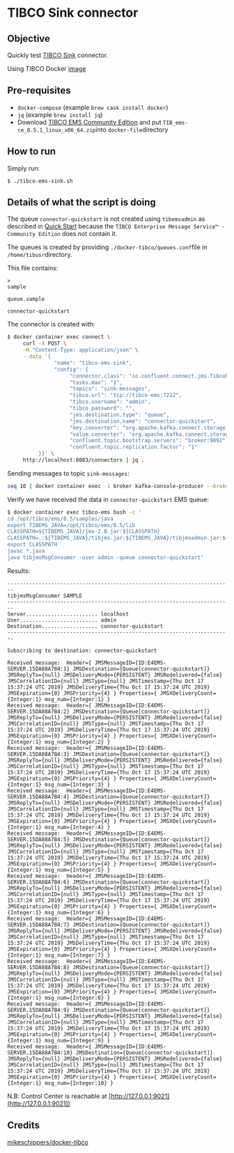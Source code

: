 # TIBCO Sink connector

## Objective

Quickly test [TIBCO Sink](https://docs.confluent.io/current/connect/kafka-connect-tibco/sink/index.html#quick-start) connector.

Using TIBCO Docker [image](https://hub.docker.com/r/ibmcom/mq/)

## Pre-requisites

* `docker-compose` (example `brew cask install docker`)
* `jq` (example `brew install jq`)
* Download [TIBCO EMS Community Edition](https://www.tibco.com/resources/product-download/tibco-enterprise-message-service-community-edition--free-download) and put `TIB_ems-ce_8.5.1_linux_x86_64.zip`into `docker-file`directory

## How to run

Simply run:

```
$ ./tibco-ems-sink.sh
```

## Details of what the script is doing

The queue `connector-quickstart` is not created using `tibemsadmin` as described in [Quick Start](https://docs.confluent.io/current/connect/kafka-connect-tibco/source/index.html#quick-start) because the `TIBCO Enterprise Message Service™ - Community Edition` does not contain it.

The queues is created by providing `./docker-tibco/queues.conf`file in `/home/tibusr`directory.

This file contains:

```
>
sample

queue.sample

connector-quickstart
```

The connector is created with:

```bash
$ docker container exec connect \
     curl -X POST \
     -H "Content-Type: application/json" \
     --data '{
               "name": "tibco-ems-sink",
               "config": {
                    "connector.class": "io.confluent.connect.jms.TibcoSinkConnector",
                    "tasks.max": "1",
                    "topics": "sink-messages",
                    "tibco.url": "tcp://tibco-ems:7222",
                    "tibco.username": "admin",
                    "tibco.password": "",
                    "jms.destination.type": "queue",
                    "jms.destination.name": "connector-quickstart",
                    "key.converter": "org.apache.kafka.connect.storage.StringConverter",
                    "value.converter": "org.apache.kafka.connect.storage.StringConverter",
                    "confluent.topic.bootstrap.servers": "broker:9092",
                    "confluent.topic.replication.factor": "1"
          }}' \
     http://localhost:8083/connectors | jq .
```

Sending messages to topic `sink-messages`:

```bash
seq 10 | docker container exec -i broker kafka-console-producer --broker-list broker:9092 --topic sink-messages
```

Verify we have received the data in `connector-quickstart` EMS queue:

```bash
$ docker container exec tibco-ems bash -c '
cd /opt/tibco/ems/8.5/samples/java
export TIBEMS_JAVA=/opt/tibco/ems/8.5/lib
CLASSPATH=${TIBEMS_JAVA}/jms-2.0.jar:${CLASSPATH}
CLASSPATH=.:${TIBEMS_JAVA}/tibjms.jar:${TIBEMS_JAVA}/tibjmsadmin.jar:${CLASSPATH}
export CLASSPATH
javac *.java
java tibjmsMsgConsumer -user admin -queue connector-quickstart'
```

Results:

```
------------------------------------------------------------------------
tibjmsMsgConsumer SAMPLE
------------------------------------------------------------------------
Server....................... localhost
User......................... admin
Destination.................. connector-quickstart
------------------------------------------------------------------------

Subscribing to destination: connector-quickstart

Received message:  Header={ JMSMessageID={ID:E4EMS-SERVER.15DA88A7B4:1} JMSDestination={Queue[connector-quickstart]} JMSReplyTo={null} JMSDeliveryMode={PERSISTENT} JMSRedelivered={false} JMSCorrelationID={null} JMSType={null} JMSTimestamp={Thu Oct 17 15:37:24 UTC 2019} JMSDeliveryTime={Thu Oct 17 15:37:24 UTC 2019} JMSExpiration={0} JMSPriority={4} } Properties={ JMSXDeliveryCount={Integer:1} msg_num={Integer:1} }
Received message:  Header={ JMSMessageID={ID:E4EMS-SERVER.15DA88A7B4:2} JMSDestination={Queue[connector-quickstart]} JMSReplyTo={null} JMSDeliveryMode={PERSISTENT} JMSRedelivered={false} JMSCorrelationID={null} JMSType={null} JMSTimestamp={Thu Oct 17 15:37:24 UTC 2019} JMSDeliveryTime={Thu Oct 17 15:37:24 UTC 2019} JMSExpiration={0} JMSPriority={4} } Properties={ JMSXDeliveryCount={Integer:1} msg_num={Integer:2} }
Received message:  Header={ JMSMessageID={ID:E4EMS-SERVER.15DA88A7B4:3} JMSDestination={Queue[connector-quickstart]} JMSReplyTo={null} JMSDeliveryMode={PERSISTENT} JMSRedelivered={false} JMSCorrelationID={null} JMSType={null} JMSTimestamp={Thu Oct 17 15:37:24 UTC 2019} JMSDeliveryTime={Thu Oct 17 15:37:24 UTC 2019} JMSExpiration={0} JMSPriority={4} } Properties={ JMSXDeliveryCount={Integer:1} msg_num={Integer:3} }
Received message:  Header={ JMSMessageID={ID:E4EMS-SERVER.15DA88A7B4:4} JMSDestination={Queue[connector-quickstart]} JMSReplyTo={null} JMSDeliveryMode={PERSISTENT} JMSRedelivered={false} JMSCorrelationID={null} JMSType={null} JMSTimestamp={Thu Oct 17 15:37:24 UTC 2019} JMSDeliveryTime={Thu Oct 17 15:37:24 UTC 2019} JMSExpiration={0} JMSPriority={4} } Properties={ JMSXDeliveryCount={Integer:1} msg_num={Integer:4} }
Received message:  Header={ JMSMessageID={ID:E4EMS-SERVER.15DA88A7B4:5} JMSDestination={Queue[connector-quickstart]} JMSReplyTo={null} JMSDeliveryMode={PERSISTENT} JMSRedelivered={false} JMSCorrelationID={null} JMSType={null} JMSTimestamp={Thu Oct 17 15:37:24 UTC 2019} JMSDeliveryTime={Thu Oct 17 15:37:24 UTC 2019} JMSExpiration={0} JMSPriority={4} } Properties={ JMSXDeliveryCount={Integer:1} msg_num={Integer:5} }
Received message:  Header={ JMSMessageID={ID:E4EMS-SERVER.15DA88A7B4:6} JMSDestination={Queue[connector-quickstart]} JMSReplyTo={null} JMSDeliveryMode={PERSISTENT} JMSRedelivered={false} JMSCorrelationID={null} JMSType={null} JMSTimestamp={Thu Oct 17 15:37:24 UTC 2019} JMSDeliveryTime={Thu Oct 17 15:37:24 UTC 2019} JMSExpiration={0} JMSPriority={4} } Properties={ JMSXDeliveryCount={Integer:1} msg_num={Integer:6} }
Received message:  Header={ JMSMessageID={ID:E4EMS-SERVER.15DA88A7B4:7} JMSDestination={Queue[connector-quickstart]} JMSReplyTo={null} JMSDeliveryMode={PERSISTENT} JMSRedelivered={false} JMSCorrelationID={null} JMSType={null} JMSTimestamp={Thu Oct 17 15:37:24 UTC 2019} JMSDeliveryTime={Thu Oct 17 15:37:24 UTC 2019} JMSExpiration={0} JMSPriority={4} } Properties={ JMSXDeliveryCount={Integer:1} msg_num={Integer:7} }
Received message:  Header={ JMSMessageID={ID:E4EMS-SERVER.15DA88A7B4:8} JMSDestination={Queue[connector-quickstart]} JMSReplyTo={null} JMSDeliveryMode={PERSISTENT} JMSRedelivered={false} JMSCorrelationID={null} JMSType={null} JMSTimestamp={Thu Oct 17 15:37:24 UTC 2019} JMSDeliveryTime={Thu Oct 17 15:37:24 UTC 2019} JMSExpiration={0} JMSPriority={4} } Properties={ JMSXDeliveryCount={Integer:1} msg_num={Integer:8} }
Received message:  Header={ JMSMessageID={ID:E4EMS-SERVER.15DA88A7B4:9} JMSDestination={Queue[connector-quickstart]} JMSReplyTo={null} JMSDeliveryMode={PERSISTENT} JMSRedelivered={false} JMSCorrelationID={null} JMSType={null} JMSTimestamp={Thu Oct 17 15:37:24 UTC 2019} JMSDeliveryTime={Thu Oct 17 15:37:24 UTC 2019} JMSExpiration={0} JMSPriority={4} } Properties={ JMSXDeliveryCount={Integer:1} msg_num={Integer:9} }
Received message:  Header={ JMSMessageID={ID:E4EMS-SERVER.15DA88A7B4:10} JMSDestination={Queue[connector-quickstart]} JMSReplyTo={null} JMSDeliveryMode={PERSISTENT} JMSRedelivered={false} JMSCorrelationID={null} JMSType={null} JMSTimestamp={Thu Oct 17 15:37:24 UTC 2019} JMSDeliveryTime={Thu Oct 17 15:37:24 UTC 2019} JMSExpiration={0} JMSPriority={4} } Properties={ JMSXDeliveryCount={Integer:1} msg_num={Integer:10} }
```

N.B: Control Center is reachable at [http://127.0.0.1:9021](http://127.0.0.1:9021])

## Credits

[mikeschippers/docker-tibco](https://github.com/mikeschippers/docker-tibco)
